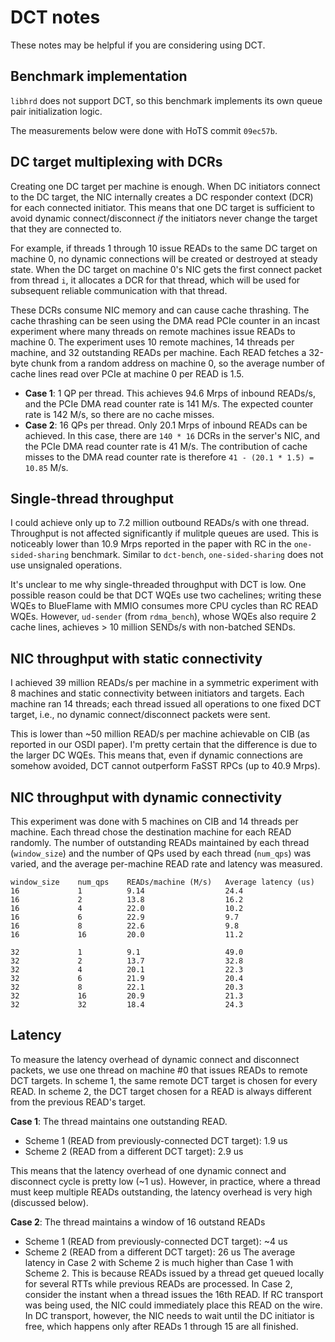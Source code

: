 # DCT notes
These notes may be helpful if you are considering using DCT.

## Benchmark implementation
`libhrd` does not support DCT, so this benchmark implements its own queue pair
initialization logic.

The measurements below were done with HoTS commit `09ec57b`.

## DC target multiplexing with DCRs
Creating one DC target per machine is enough. When DC initiators connect to
the DC target, the NIC internally creates a DC responder context (DCR) for each
connected initiator. This means that one DC target is sufficient to avoid
dynamic connect/disconnect *if* the initiators never change the target that
they are connected to.

For example, if threads 1 through 10 issue READs to the same DC target on
machine 0, no dynamic connections will be created or destroyed at steady state.
When the DC target on machine 0's NIC gets the first connect packet from thread
`i`, it allocates a DCR for that thread, which will be used for subsequent
reliable communication with that thread.

These DCRs consume NIC memory and can cause cache thrashing. The cache thrashing
can be seen using the DMA read PCIe counter in an incast experiment where
many threads on remote machines issue READs to machine 0. The experiment uses
10 remote machines, 14 threads per machine, and 32 outstanding READs per machine.
Each READ fetches a 32-byte chunk from a random address on machine 0, so
the average number of cache lines read over PCIe at machine 0 per READ is 1.5.
 * **Case 1**: 1 QP per thread. This achieves 94.6 Mrps of inbound READs/s,
   and the PCIe DMA read counter rate is 141 M/s. The expected counter rate is
   142 M/s, so there are no cache misses.
 * **Case 2**: 16 QPs per thread. Only 20.1 Mrps of inbound READs can be
   achieved. In this case, there are `140 * 16` DCRs in the server's NIC, and
   the PCIe DMA read counter rate is 41 M/s. The contribution of cache misses
   to the DMA read counter rate is therefore `41 - (20.1 * 1.5) = 10.85` M/s.

## Single-thread throughput
I could achieve only up to 7.2 million outbound READs/s with one thread.
Throughput is not affected significantly if mulitple queues are used. This is
noticeably lower than 10.9 Mrps reported in the paper with RC in the
`one-sided-sharing` benchmark. Similar to `dct-bench`, `one-sided-sharing` does
not use unsignaled operations.

It's unclear to me why single-threaded throughput with DCT is low. One possible
reason could be that DCT WQEs use two cachelines; writing these WQEs to
BlueFlame with MMIO consumes more CPU cycles than RC READ WQEs. However,
`ud-sender` (from `rdma_bench`), whose WQEs also require 2 cache lines,
achieves > 10 million SENDs/s with non-batched SENDs.

## NIC throughput with static connectivity
I achieved 39 million READs/s per machine in a symmetric experiment with 8
machines and static connectivity between initiators and targets. Each machine
ran 14 threads; each thread issued all operations to one fixed DCT target, i.e.,
no dynamic connect/disconnect packets were sent.

This is lower than ~50 million READ/s per machine achievable on CIB (as reported
in our OSDI paper). I'm pretty certain that the difference is due to the larger
DC WQEs. This means that, even if dynamic connections are somehow avoided, DCT
cannot outperform FaSST RPCs (up to 40.9 Mrps).

## NIC throughput with dynamic connectivity
This experiment was done with 5 machines on CIB and 14 threads per machine.
Each thread chose the destination machine for each READ randomly. The number
of outstanding READs maintained by each thread (`window_size`) and the number
of QPs used by each thread (`num_qps`) was varied, and the average per-machine
READ rate and latency was measured.

```
window_size    num_qps    READs/machine (M/s)	Average latency (us)
16             1          9.14                  24.4
16             2          13.8                  16.2
16             4          22.0                  10.2
16             6          22.9                  9.7
16             8          22.6                  9.8
16             16         20.0                  11.2

32             1          9.1                   49.0
32             2          13.7                  32.8
32             4          20.1                  22.3
32             6          21.9                  20.4
32             8          22.1                  20.3
32             16         20.9                  21.3
32             32         18.4                  24.3
```

## Latency
To measure the latency overhead of dynamic connect and disconnect packets, we
use one thread on machine #0 that issues READs to remote DCT targets. In scheme
1, the same remote DCT target is chosen for every READ. In scheme 2, the DCT
target chosen for a READ is always different from the previous READ's target.

**Case 1**: The thread maintains one outstanding READ.
  * Scheme 1 (READ from previously-connected DCT target): 1.9 us
  * Scheme 2 (READ from a different DCT target): 2.9 us

This means that the latency overhead of one dynamic connect and disconnect cycle
is pretty low (~1 us). However, in practice, where a thread must keep multiple
READs outstanding, the latency overhead is very high (discussed below).

**Case 2**: The thread maintains a window of 16 outstand READs
  * Scheme 1 (READ from previously-connected DCT target): ~4 us
  * Scheme 2 (READ from a different DCT target): 26 us
The average latency in Case 2 with Scheme 2 is much higher than Case 1 with
Scheme 2. This is because READs issued by a thread get queued locally for several
RTTs while previous READs are processed. In Case 2, consider the instant when a
thread issues the 16th READ. If RC transport was being used, the NIC could
immediately place this READ on the wire. In DC transport, however, the NIC
needs to wait until the DC initiator is free, which happens only after READs
1 through 15 are all finished.
